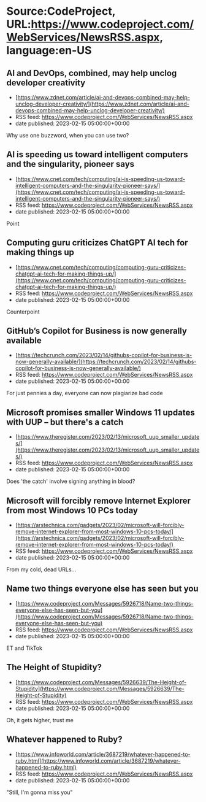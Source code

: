 # Source:CodeProject, URL:https://www.codeproject.com/WebServices/NewsRSS.aspx, language:en-US

## AI and DevOps, combined, may help unclog developer creativity
 - [https://www.zdnet.com/article/ai-and-devops-combined-may-help-unclog-developer-creativity/](https://www.zdnet.com/article/ai-and-devops-combined-may-help-unclog-developer-creativity/)
 - RSS feed: https://www.codeproject.com/WebServices/NewsRSS.aspx
 - date published: 2023-02-15 05:00:00+00:00

Why use one buzzword, when you can use two?

## AI is speeding us toward intelligent computers and the singularity, pioneer says
 - [https://www.cnet.com/tech/computing/ai-is-speeding-us-toward-intelligent-computers-and-the-singularity-pioneer-says/](https://www.cnet.com/tech/computing/ai-is-speeding-us-toward-intelligent-computers-and-the-singularity-pioneer-says/)
 - RSS feed: https://www.codeproject.com/WebServices/NewsRSS.aspx
 - date published: 2023-02-15 05:00:00+00:00

Point

## Computing guru criticizes ChatGPT AI tech for making things up
 - [https://www.cnet.com/tech/computing/computing-guru-criticizes-chatgpt-ai-tech-for-making-things-up/](https://www.cnet.com/tech/computing/computing-guru-criticizes-chatgpt-ai-tech-for-making-things-up/)
 - RSS feed: https://www.codeproject.com/WebServices/NewsRSS.aspx
 - date published: 2023-02-15 05:00:00+00:00

Counterpoint

## GitHub’s Copilot for Business is now generally available
 - [https://techcrunch.com/2023/02/14/githubs-copilot-for-business-is-now-generally-available/](https://techcrunch.com/2023/02/14/githubs-copilot-for-business-is-now-generally-available/)
 - RSS feed: https://www.codeproject.com/WebServices/NewsRSS.aspx
 - date published: 2023-02-15 05:00:00+00:00

For just pennies a day, everyone can now plagiarize bad code

## Microsoft promises smaller Windows 11 updates with UUP – but there's a catch
 - [https://www.theregister.com/2023/02/13/microsoft_uup_smaller_updates/](https://www.theregister.com/2023/02/13/microsoft_uup_smaller_updates/)
 - RSS feed: https://www.codeproject.com/WebServices/NewsRSS.aspx
 - date published: 2023-02-15 05:00:00+00:00

Does 'the catch' involve signing anything in blood?

## Microsoft will forcibly remove Internet Explorer from most Windows 10 PCs today
 - [https://arstechnica.com/gadgets/2023/02/microsoft-will-forcibly-remove-internet-explorer-from-most-windows-10-pcs-today/](https://arstechnica.com/gadgets/2023/02/microsoft-will-forcibly-remove-internet-explorer-from-most-windows-10-pcs-today/)
 - RSS feed: https://www.codeproject.com/WebServices/NewsRSS.aspx
 - date published: 2023-02-15 05:00:00+00:00

From my cold, dead URLs...

## Name two things everyone else has seen but you
 - [https://www.codeproject.com/Messages/5926718/Name-two-things-everyone-else-has-seen-but-you](https://www.codeproject.com/Messages/5926718/Name-two-things-everyone-else-has-seen-but-you)
 - RSS feed: https://www.codeproject.com/WebServices/NewsRSS.aspx
 - date published: 2023-02-15 05:00:00+00:00

ET and TikTok

## The Height of Stupidity?
 - [https://www.codeproject.com/Messages/5926639/The-Height-of-Stupidity](https://www.codeproject.com/Messages/5926639/The-Height-of-Stupidity)
 - RSS feed: https://www.codeproject.com/WebServices/NewsRSS.aspx
 - date published: 2023-02-15 05:00:00+00:00

Oh, it gets higher, trust me

## Whatever happened to Ruby?
 - [https://www.infoworld.com/article/3687219/whatever-happened-to-ruby.html](https://www.infoworld.com/article/3687219/whatever-happened-to-ruby.html)
 - RSS feed: https://www.codeproject.com/WebServices/NewsRSS.aspx
 - date published: 2023-02-15 05:00:00+00:00

"Still, I'm gonna miss you"

